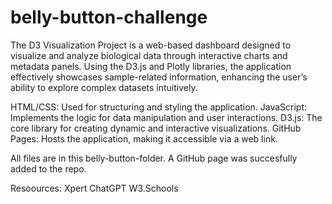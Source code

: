 # belly-button-challenge

The D3 Visualization Project is a web-based dashboard designed to visualize and analyze biological data through interactive charts and metadata panels. Using the D3.js and Plotly libraries, the application effectively showcases sample-related information, enhancing the user’s ability to explore complex datasets intuitively.

HTML/CSS: Used for structuring and styling the application.
JavaScript: Implements the logic for data manipulation and user interactions.
D3.js: The core library for creating dynamic and interactive visualizations.
GitHub Pages: Hosts the application, making it accessible via a web link.

All files are in this belly-button-folder. A GitHub page was succesfully added to the repo. 


Resoources:
Xpert 
ChatGPT
W3.Schools

